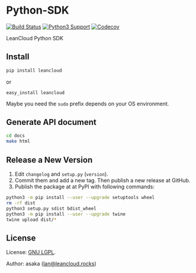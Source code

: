 # Python-SDK

[![Build Status](https://travis-ci.org/leancloud/python-sdk.svg?branch=master)](https://travis-ci.org/leancloud/python-sdk) [![Python3 Support](https://caniusepython3.com/project/leancloud-sdk.svg)](https://caniusepython3.com/project/leancloud-sdk) [![Codecov](https://img.shields.io/codecov/c/github/leancloud/python-sdk.svg)](https://codecov.io/gh/leancloud/python-sdk)

LeanCloud Python SDK

## Install

```bash
pip install leancloud
```

or

```
easy_install leancloud
```

Maybe you need the `sudo` prefix depends on your OS environment.

## Generate API document

```bash
cd docs
make html
```

## Release a New Version

1. Edit `changelog` and `setup.py` (`version`).
2. Commit them and add a new tag. Then publish a new release at GitHub.
3. Publish the package at at PyPI with following commands:

```sh
python3 -m pip install --user --upgrade setuptools wheel
rm -rf dist
python3 setup.py sdist bdist_wheel
python3 -m pip install --user --upgrade twine
twine upload dist/*
```

## License

License: [GNU LGPL](https://www.gnu.org/licenses/lgpl.html).

Author: asaka (lan@leancloud.rocks)
